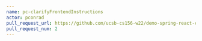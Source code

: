 ```yaml
---
name: pc-clarifyFrontendInstructions
actor: pconrad
pull_request_url: https://github.com/ucsb-cs156-w22/demo-spring-react-example-v2/pull/2
pull_request_num: 2
---
```


